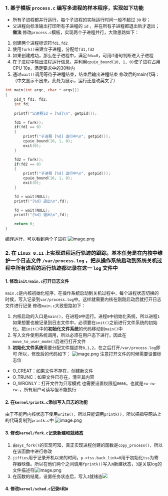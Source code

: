 ### 1. 基于模板 `process.c` 编写多进程的样本程序，实现如下功能
- 所有子进程都并行运行，每个子进程的实际运行时间一般不超过 `30` 秒；
- 父进程向标准输出打印所有子进程的 `id` ，并在所有子进程都退出后才退出；
**做法**
修改`process.c`模板，实现两个子进程并行，大致思路如下：
1. 创建两个进程标识符`fd1,fd2`
2. 使用`fork()`来建立子进程，分配给`fd1,fd2`
3. 如果创建成功，那么在子进程中，满足`fd==0`，可用if语句判断进入子进程
4. 在子进程中输出进程运行信息，并利用`cpuio_bound(10, 1, 0)`使子进程占用CPU 10s，满足要求中的30秒内
5. 通过`wait()`调用等待子进程结束，结束后输出进程结束
修改后的main代码：（中文显示不出来，此处为展示，运行还是改英文了）
```c
int main(int argc, char * argv[])
{
	pid_t fd1, fd2;
	int fd;
	
	printf("父进程id = [%d]\n", getpid());

	fd1 = fork();
	if(fd1 == 0)
	{
		printf("子进程 [%d] 运行中\n", getpid());
		cpuio_bound(10, 1, 0);
		exit(0);
	}

	fd2 = fork();
	if(fd2 == 0)
	{
		printf("子进程 [%d] 运行中\n", getpid());
		cpuio_bound(10, 1, 0);
		exit(0);
	}

	fd = wait(NULL);
	printf("[%d] 退出\n",fd);

	fd = wait(NULL);
	printf("[%d] 退出\n",fd);

	return 0;
}
```
编译运行，可以看到两个子进程
![image.png](https://s2.loli.net/2025/01/04/ufOE5K8tc6qrhUb.png)
### 2. 在 `Linux 0.11` 上实现进程运行轨迹的跟踪。基本任务是在内核中维护一个日志文件 `/var/process.log` ，把从操作系统启动到系统关机过程中所有进程的运行轨迹都记录在这一 `log` 文件中
#### 1. 修改`init/main.c`打开日志文件
`main.c`是内核初始化程序，在操作系统启动到关机过程中，每个进程状态切换的时候，写入记录到`var/process.log`中。这样就需要内核在刚刚启动后就打开日志文件进行记录
修改`main.c`大致思路如下：
1. 内核启动的入口是`main()`，在进程`0`中运行。进程`0`中初始化系统，所以进程`1`如果想要也被记录到日志文件中，必须要在`init()`之前进行文件系统的初始化。把`init()`中的**初始化文件系统**的代码移动到`main()`中
2. 写入文件使用系统调用，所以必须在用户态下进行，因此在`move_to_user_mode()`后进行打开文件
3. **初始化文件系统**需要分配文件描述符`0,1,2`，在之后打开`/var/process.log`即可
所以，修改后的代码如下：
![image.png](https://s2.loli.net/2025/01/04/qB4rohwz7Hg3xvR.png)
注意打开文件的时候需要设置标志位
- O_CREAT：如果文件不存在，创建新文件
- O_TRUNC：如果文件已存在，清空其内容
- O_WRONLY：打开文件为只写模式
也需要设置权限组`0666`，也就是`rw-rw-rw-`，所有用户可读写但不能执行
#### 2. 在`kernel/printk.c`添加写入日志的功能
由于不能再内核状态下使用`write()`，所以只能调用`printk()`，所以把指导网站上的代码复制到`printk.c`中
![image.png](https://s2.loli.net/2025/01/04/TcqVHlp75uCvetf.png)
#### 3. 修改`kernel/fork.c`记录新建和就绪态
1. 由`sys_fork()`的实现可知，真正实现进程创建的函数是`copy_process()`，所以在该函数中进行修改
2. `jiffies`用于记录开机以来的时间，`p->tss.back_link=0`用于初始化`tss`为寄存器映像。所以在他们两个之间调用`fprintk()`写入`N`新建状态，`3`是关联log的文件描述符![image.png](https://s2.loli.net/2025/01/04/qNBJxl8MzQZS7oT.png)
3. 在函数的结尾，设置任务状态后，写入`J`就绪态![](https://s2.loli.net/2025/01/04/rzJCaVFfTcmkBsv.png)
#### 4. 修改`kernel/sched.c`记录`R`和`W`

